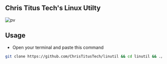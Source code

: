 ## Chris Titus Tech's Linux Utilty
![pv](https://i.imgur.com/quoAwXf.png)
## Usage
+ Open your terminal and paste this command
```bash
git clone https://github.com/ChrisTitusTech/linutil && cd linutil && ./linutil
```
